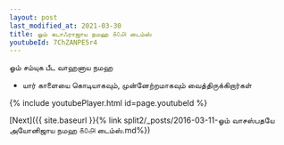 ```yaml
---
layout: post
last_modified_at: 2021-03-30
title: ஓம் கடாஃராஜாய நமஹ ௧௦௮ டைம்ஸ்
youtubeId: 7ChZANPE5r4
---
```

 
 
 ஓம் சம்யுக பீட வாஹனாய நமஹ  
 
 -  யார் காளையை கொடியாகவும், முன்னேற்றமாகவும் வைத்திருக்கிறார்கள் 
 
  
 
  
 
 
 
 
 
 


{% include youtubePlayer.html id=page.youtubeId %}
 
[Next]({{ site.baseurl }}{% link  split2/_posts/2016-03-11-ஓம் வாசஸ்பதயே அயோனிஜாய நமஹ ௧௦௮ டைம்ஸ்.md%})
 
